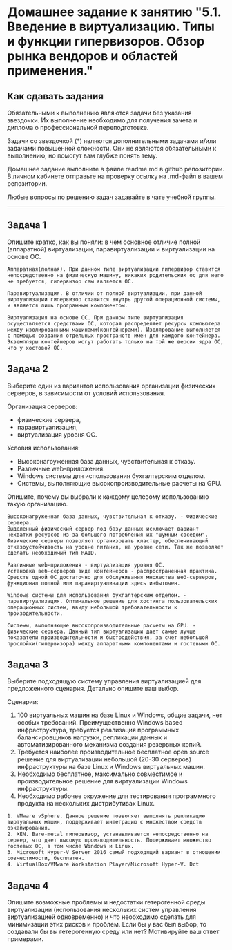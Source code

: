 
# Домашнее задание к занятию "5.1. Введение в виртуализацию. Типы и функции гипервизоров. Обзор рынка вендоров и областей применения."


## Как сдавать задания

Обязательными к выполнению являются задачи без указания звездочки. Их выполнение необходимо для получения зачета и диплома о профессиональной переподготовке.

Задачи со звездочкой (*) являются дополнительными задачами и/или задачами повышенной сложности. Они не являются обязательными к выполнению, но помогут вам глубже понять тему.

Домашнее задание выполните в файле readme.md в github репозитории. В личном кабинете отправьте на проверку ссылку на .md-файл в вашем репозитории.

Любые вопросы по решению задач задавайте в чате учебной группы.

---

## Задача 1

Опишите кратко, как вы поняли: в чем основное отличие полной (аппаратной) виртуализации, паравиртуализации и виртуализации на основе ОС.
```
Аппаратная(полная). При данном типе виртуализации гипервизор ставится непосредственно на физическую машину, никаких родительских ос для него не требуется, гипервизор сам является ОС.

Паравиртуализация. В отличии от полной виртуализции, при данной виртуализации гипервизор ставится внутрь другой операционной системы, и является лишь програмным компонентом.

Виртуализация на основе ОС. При данном типе виртуализация осуществляется средствами ОС, которая распределяет ресурсы компьютера между изолированными машинами(контейнерами). Изолярование выполняется с помощью создания отдельных пространств имен для каждого контейнера. Экземпляры контейнеров могут работать только на той же версии ядра ОС, что у хостовой ОС. 
```
## Задача 2

Выберите один из вариантов использования организации физических серверов, в зависимости от условий использования.

Организация серверов:
- физические сервера,
- паравиртуализация,
- виртуализация уровня ОС.

Условия использования:
- Высоконагруженная база данных, чувствительная к отказу.
- Различные web-приложения.
- Windows системы для использования бухгалтерским отделом.
- Системы, выполняющие высокопроизводительные расчеты на GPU.

Опишите, почему вы выбрали к каждому целевому использованию такую организацию.
```
Высоконагруженная база данных, чувствительная к отказу. - Физические сервера.
Выделенный физический сервер под базу данных исключает вариант нехватки ресурсов из-за большого потребления их "шумным соседом". Физические серверы позволяют организовать кластер, обеспечивающий отказоустойчивость на уровне питания, на уровне сети. Так же позволяет сделать необходимый тип RAID.

Различные web-приложения - виртуализация уровня ОС.
Установка веб-серверов виде контейнеров - распространенная практика. Средств одной ОС достаточно для обслуживания множества веб-серверов, функционал полной или паравиртуализации здесь избыточен.

Windows системы для использования бухгалтерским отделом. - паравиртуализация. Оптимальное решение для хостинга пользовательских операционных систем, ввиду небольшой требовательности к произодительности.

Системы, выполняющие высокопроизводительные расчеты на GPU. - физические сервера. Данный тип виртуализации дает самые лучше показатели производительности и быстродействия, за счет небольшой прослойки(гипервизора) между аппаратными компонентами и гостевыми ОС.
```

## Задача 3

Выберите подходящую систему управления виртуализацией для предложенного сценария. Детально опишите ваш выбор.

Сценарии:

1. 100 виртуальных машин на базе Linux и Windows, общие задачи, нет особых требований. Преимущественно Windows based инфраструктура, требуется реализация программных балансировщиков нагрузки, репликации данных и автоматизированного механизма создания резервных копий.
2. Требуется наиболее производительное бесплатное open source решение для виртуализации небольшой (20-30 серверов) инфраструктуры на базе Linux и Windows виртуальных машин.
3. Необходимо бесплатное, максимально совместимое и производительное решение для виртуализации Windows инфраструктуры.
4. Необходимо рабочее окружение для тестирования программного продукта на нескольких дистрибутивах Linux.

```
1. VMware vSphere. Данное решение позволяет выполнять репликацию виртуальных машин, поддерживает интеграцию с множеством средств бэкапирования. 
2. XEN. Bare-metal гипервизор, устанавливается непосредственно на сервер, что дает высокую производительность. Подерживает множество гостевых ОС, в том числе Windows и Linux.
3. Microsoft Hyper-V Server 2016 самый подходящий вариант в отношении совместимости, бесплатен. 
4. VirtualBox/VMware Workstation Player/Microsoft Hyper-V. Dct 
```

## Задача 4

Опишите возможные проблемы и недостатки гетерогенной среды виртуализации (использования нескольких систем управления виртуализацией одновременно) и что необходимо сделать для минимизации этих рисков и проблем. Если бы у вас был выбор, то создавали бы вы гетерогенную среду или нет? Мотивируйте ваш ответ примерами.
